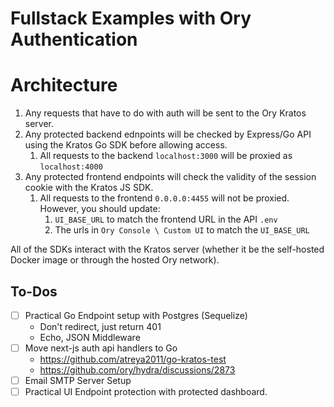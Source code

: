 # Fullstack Examples with Ory Authentication

# Architecture

1. Any requests that have to do with auth will be sent to the Ory Kratos server.
2. Any protected backend ednpoints will be checked by Express/Go API using the Kratos Go SDK before allowing access.
   1. All requests to the backend `localhost:3000` will be proxied as `localhost:4000`
3. Any protected frontend endpoints will check the validity of the session cookie with the Kratos JS SDK.
   1. All requests to the frontend `0.0.0.0:4455` will not be proxied. However, you should update:
      1. `UI_BASE_URL` to match the frontend URL in the API `.env`
      2. The urls in `Ory Console \ Custom UI` to match the `UI_BASE_URL`

All of the SDKs interact with the Kratos server (whether it be the self-hosted Docker image or through the hosted Ory network).

## To-Dos

- [ ] Practical Go Endpoint setup with Postgres (Sequelize)
  - Don't redirect, just return 401
  - Echo, JSON Middleware
- [ ] Move next-js auth api handlers to Go
  - https://github.com/atreya2011/go-kratos-test
  - https://github.com/ory/hydra/discussions/2873
- [ ] Email SMTP Server Setup
- [ ] Practical UI Endpoint protection with protected dashboard.
